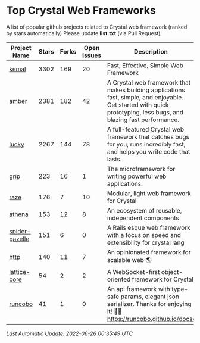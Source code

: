 # Top Crystal Web Frameworks

A list of popular github projects related to Crystal web framework (ranked by stars automatically)
Please update **list.txt** (via Pull Request)

| Project Name | Stars | Forks | Open Issues | Description | Last Commit |
| ------------ | ----- | ----- | ----------- | ----------- | ----------- |
| [kemal](https://github.com/kemalcr/kemal) |3302|169|20|Fast, Effective, Simple Web Framework|2022-05-31T14:14:59Z|
| [amber](https://github.com/amberframework/amber) |2381|182|42|A Crystal web framework that makes building applications fast, simple, and enjoyable. Get started with quick prototyping, less bugs, and blazing fast performance.|2022-05-25T13:40:11Z|
| [lucky](https://github.com/luckyframework/lucky) |2267|144|78|A full-featured Crystal web framework that catches bugs for you, runs incredibly fast, and helps you write code that lasts.|2022-06-04T00:38:26Z|
| [grip](https://github.com/grip-framework/grip) |223|16|1|The microframework for writing powerful web applications.|2022-02-20T12:52:10Z|
| [raze](https://github.com/samueleaton/raze) |176|7|10|Modular, light web framework for Crystal|2021-01-02T01:20:01Z|
| [athena](https://github.com/athena-framework/athena) |153|12|8|An ecosystem of reusable, independent components|2022-05-16T13:26:03Z|
| [spider-gazelle](https://github.com/spider-gazelle/spider-gazelle) |151|6|0|A Rails esque web framework with a focus on speed and extensibility for crystal lang|2022-06-02T09:37:46Z|
| [http](https://github.com/onyxframework/http) |140|11|7|An opinionated framework for scalable web 🌎|2019-08-13T09:00:30Z|
| [lattice-core](https://github.com/jasonl99/lattice-core) |54|2|2|A WebSocket-first object-oriented framework for Crystal|2017-03-31T23:57:57Z|
| [runcobo](https://github.com/runcobo/runcobo) |41|1|0|An api framework with type-safe params, elegant json serializer. Thanks for enjoying it! 👻👻 https://runcobo.github.io/docs/|2022-03-16T06:43:35Z|

*Last Automatic Update: 2022-06-26 00:35:49 UTC*